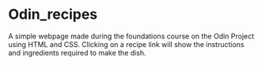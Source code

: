 # Odin_recipes
A simple webpage made during the foundations course on the Odin Project using HTML and CSS. Clicking on a recipe link will show the instructions and ingredients required to make the dish.